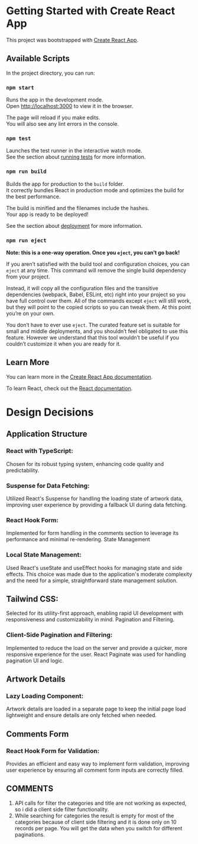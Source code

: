 # Getting Started with Create React App

This project was bootstrapped with [Create React App](https://github.com/facebook/create-react-app).

## Available Scripts

In the project directory, you can run:

### `npm start`

Runs the app in the development mode.\
Open [http://localhost:3000](http://localhost:3000) to view it in the browser.

The page will reload if you make edits.\
You will also see any lint errors in the console.

### `npm test`

Launches the test runner in the interactive watch mode.\
See the section about [running tests](https://facebook.github.io/create-react-app/docs/running-tests) for more information.

### `npm run build`

Builds the app for production to the `build` folder.\
It correctly bundles React in production mode and optimizes the build for the best performance.

The build is minified and the filenames include the hashes.\
Your app is ready to be deployed!

See the section about [deployment](https://facebook.github.io/create-react-app/docs/deployment) for more information.

### `npm run eject`

**Note: this is a one-way operation. Once you `eject`, you can’t go back!**

If you aren’t satisfied with the build tool and configuration choices, you can `eject` at any time. This command will remove the single build dependency from your project.

Instead, it will copy all the configuration files and the transitive dependencies (webpack, Babel, ESLint, etc) right into your project so you have full control over them. All of the commands except `eject` will still work, but they will point to the copied scripts so you can tweak them. At this point you’re on your own.

You don’t have to ever use `eject`. The curated feature set is suitable for small and middle deployments, and you shouldn’t feel obligated to use this feature. However we understand that this tool wouldn’t be useful if you couldn’t customize it when you are ready for it.

## Learn More

You can learn more in the [Create React App documentation](https://facebook.github.io/create-react-app/docs/getting-started).

To learn React, check out the [React documentation](https://reactjs.org/).

# Design Decisions 

## Application Structure 

### React with TypeScript:
 Chosen for its robust typing system, enhancing code quality and predictability.

### Suspense for Data Fetching:
Utilized React's Suspense for handling the loading state of artwork data, improving user experience by providing a fallback UI during data fetching.

### React Hook Form:
Implemented for form handling in the comments section to leverage its performance and minimal re-rendering.
State Management

### Local State Management:
Used React's useState and useEffect hooks for managing state and side effects. This choice was made due to the application's moderate complexity and the need for a simple, straightforward state management solution.

<!-- Styling -->
## Tailwind CSS:
Selected for its utility-first approach, enabling rapid UI development with responsiveness and customizability in mind.
Pagination and Filtering.

### Client-Side Pagination and Filtering:
Implemented to reduce the load on the server and provide a quicker, more responsive experience for the user. React Paginate was used for handling pagination UI and logic.

## Artwork Details
### Lazy Loading Component:
Artwork details are loaded in a separate page to keep the initial page load lightweight and ensure details are only fetched when needed.

## Comments Form 
### React Hook Form for Validation:
Provides an efficient and easy way to implement form validation, improving user experience by ensuring all comment form inputs are correctly filled.

## COMMENTS 
1. API calls for filter the categories and title are not working as expected, so i did a client side filter functionality.
2. While searching for categories the result is empty for most of the categories because of client side filtering and it is done only on 10 records per page. You will get the data when you switch for different paginations.
